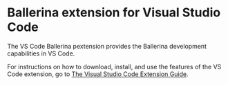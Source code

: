 # Ballerina extension for Visual Studio Code

The VS Code Ballerina pextension provides the Ballerina development capabilities in VS Code. 

For instructions on how to download, install, and use the features of the VS Code extension, go to [The Visual Studio Code Extension Guide](https://ballerina.io/learn/tools-ides/vscode-plugin/).

